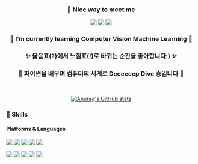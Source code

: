 <div align="center">

### 🤞 Nice way to meet me
<a href="https://velog.io/@cbkyeong" target="_blank"><img src="https://img.shields.io/badge/Tech_Blog-DD0B78?style=flat-square&logo=GitHub%20Sponsors&logoColor=white"/></a>
<a href="mailto:cbkyeong@gmail.com" target="_blank"><img src="https://img.shields.io/badge/cbkyeong@gmail.com-EA4335?style=flat-square&logo=Gmail&logoColor=white"/></a>
<a href="https://www.instagram.com/chaaaaabbo/" target="_blank"><img src="https://img.shields.io/badge/instagram-E4405F?style=flat-square&logo=Instagram&logoColor=white"/></a>


### 🌱 I’m currently learning Computer Vision Machine Learning 🌱
### ✨ 물음표(?)에서 느낌표(!)로 바뀌는 순간을 좋아합니다:) ✨
### 🤿 파이썬을 배우며 컴퓨터의 세계로 Deeeeeep Dive 중입니다 🤿 
</div>

<br>

<div align="center">
  
[![Anurag's GitHub stats](https://github-readme-stats.vercel.app/api?username=Chabbbbbo)](https://github.com/anuraghazra/github-readme-stats)

</div>


### 💪 Skills
#### Platforms & Languages
<p>
<img src="https://img.shields.io/badge/Python-3776AB?style=flat-square&logo=Python&logoColor=white"/> 
<img src="https://img.shields.io/badge/TensorFlow-FF6F00?style=flat-square&logo=TensorFlow&logoColor=white"/> 
<img src="https://img.shields.io/badge/PyTorch-EE4C2C?style=flat-square&logo=PyTorch&logoColor=white"/> 
<img src="https://img.shields.io/badge/NumPy-013243?style=flat-square&logo=NumPy&logoColor=white"/>
<img src="https://img.shields.io/badge/pandas-150458?style=flat-square&logo=pandas&logoColor=white"/>
</p>
<p>
<img src="https://img.shields.io/badge/GitHub-181717?style=flat-square&logo=GitHub&logoColor=white"/>
<img src="https://img.shields.io/badge/Visual Studio Code-007ACC?style=flat-square&logo=Visual Studio Code&logoColor=white"/>
<img src="https://img.shields.io/badge/Google Colab-F9AB00?style=flat-square&logo=Google Colab&logoColor=white"/>
<img src="https://img.shields.io/badge/Slack-4A154B?style=flat-square&logo=Slack&logoColor=white"/>
<img src="https://img.shields.io/badge/Notion-000000?style=flat-square&logo=Notion&logoColor=white"/>
</p>

